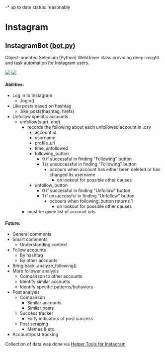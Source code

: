 -* up to date status: reasonably
# Instagram
## InstagramBot ([bot.py](https://github.com/gumdropsteve/instagram/blob/master/bot.py))
Object-oriented Selenium (Python) WebDriver class providing deep-insight and task automation for Instagram users.

<a href="https://github.com/SeleniumHQ/selenium">
  <img src="https://img.shields.io/badge/built%20with-Selenium-yellow.svg" /></a>
<a href="https://www.python.org/">
  <img src="https://img.shields.io/badge/built%20with-Python3-red.svg" /></a>
 
#### Abilities: 
  - Log in to Instagram
    - .login()
  - Like posts based on hashtag
    - .like_posts(hashtag, hrefs)
  - Unfollow specific accounts
    - unfollow(start, end)
      - records the following about each unfollowed account in .csv
        - account id
        - username
        - profile_url
        - time_unfollowed
        - following_button
          - 0 if successful in finding "Following" button
          - 1 is unsuccessful in finding "Following" button
            - occours when account has either been deleted or has changed its username 
              - on lookout for possible other causes
        - unfollow_button
          - 0 if successful in finding "Unfollow" button
          - 1 if unsuccessful in finding "Unfollow" button
            - occours when following_button returns 1 
              - on lookout for possible other causes 
      - must be given list of account urls 
#### Future:
  - General comments
  - Smart comments
    - Understanding context 
  - Follow accounts
    - By hashtag
    - By other accounts
  - Bring back .analyze_following()
  - More follower analysis
    - Compairson to other accounts
    - Identify similar accounts
    - Identify specific patterns/behaviors
  - Post analysis 
    - Compairson
      - Similar accounts
      - Similar posts
    - Success tracker
      - Early indicators of post success
    - Post scraping
      - Memes & etc..
  - Account/post tracking 


Collection of data was done via [Helper Tools for Instagram](https://bit.ly/2RarbLj)
